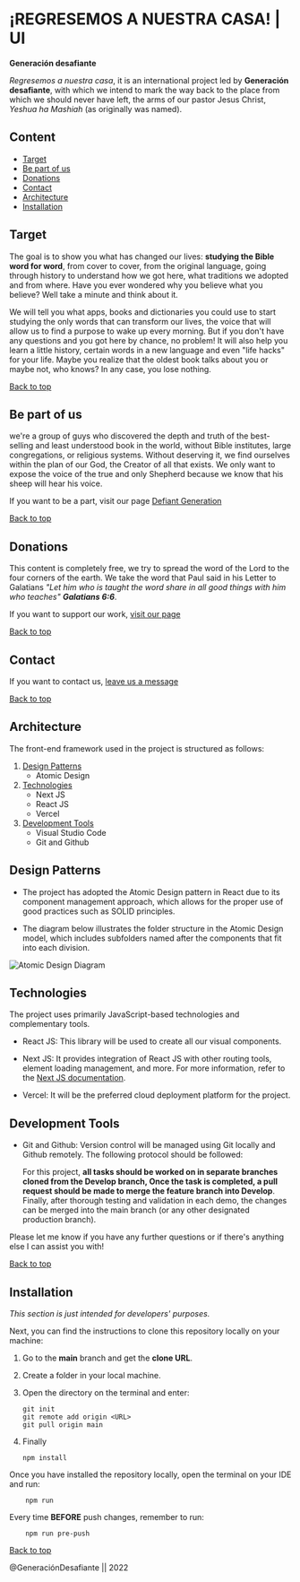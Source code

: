 # ¡REGRESEMOS A NUESTRA CASA! | UI

**Generación desafiante**

_Regresemos a nuestra casa_, it is an international project led by **Generación desafiante**, with which we intend to mark the way back to the place from which we should never have left, the arms of our pastor Jesus Christ, _Yeshua ha Mashiah_ (as originally was named).

## Content

- [Target](#target)
- [Be part of us](#be-part-of-us)
- [Donations](#donations)
- [Contact](#contact)
- [Architecture](##Architecture)
- [Installation](#installation)

## Target

The goal is to show you what has changed our lives: **studying the Bible word for word**, from cover to cover, from the original language, going through history to understand how we got here, what traditions we adopted and from where. Have you ever wondered why you believe what you believe? Well take a minute and think about it.

We will tell you what apps, books and dictionaries you could use to start studying the only words that can transform our lives, the voice that will allow us to find a purpose to wake up every morning. But if you don't have any questions and you got here by chance, no problem! It will also help you learn a little history, certain words in a new language and even "life hacks" for your life. Maybe you realize that the oldest book talks about you or maybe not, who knows? In any case, you lose nothing.

[Back to top](#content)

## Be part of us

we're a group of guys who discovered the depth and truth of the best-selling and least understood book in the world, without Bible institutes, large congregations, or religious systems. Without deserving it, we find ourselves within the plan of our God, the Creator of all that exists. We only want to expose the voice of the true and only Shepherd because we know that his sheep will hear his voice.

If you want to be a part, visit our page [Defiant Generation](https://www.generaciondesafiante.com/)

[Back to top](#content)

## Donations

This content is completely free, we try to spread the word of the Lord to the four corners of the earth. We take the word that Paul said in his Letter to Galatians _"Let him who is taught the word share in all good things with him who teaches" **Galatians 6:6**_.

If you want to support our work, [visit our page](https://www.generaciondesafiante.com/donaciones)

[Back to top](#content)

## Contact

If you want to contact us, [leave us a message](https://chat.whatsapp.com/El0odapVs7L29LkXVzm6lB)

[Back to top](#content)

## Architecture

The front-end framework used in the project is structured as follows:

1. [Design Patterns](#design-patterns)
   - Atomic Design
2. [Technologies](#technologies)
   - Next JS
   - React JS
   - Vercel
3. [Development Tools](#development-tools)
   - Visual Studio Code
   - Git and Github

## Design Patterns

- The project has adopted the Atomic Design pattern in React due to its component management approach, which allows for the proper use of good practices such as SOLID principles.

- The diagram below illustrates the folder structure in the Atomic Design model, which includes subfolders named after the components that fit into each division.

![Atomic Design Diagram](https://user-images.githubusercontent.com/71296984/215635820-aa74f315-b68a-4cca-9dc5-1e7235d162c8.png)

## Technologies

The project uses primarily JavaScript-based technologies and complementary tools.

- React JS: This library will be used to create all our visual components.

- Next JS: It provides integration of React JS with other routing tools, element loading management, and more. For more information, refer to the [Next JS documentation](https://nextjs.org/learn/basics/create-nextjs-app).

- Vercel: It will be the preferred cloud deployment platform for the project.

## Development Tools

- Git and Github: Version control will be managed using Git locally and Github remotely. The following protocol should be followed:

  For this project, **all tasks should be worked on in separate branches cloned from the Develop branch, Once the task is completed, a pull request should be made to merge the feature branch into Develop**.
  Finally, after thorough testing and validation in each demo, the changes can be merged into the main branch (or any other designated production branch).

Please let me know if you have any further questions or if there's anything else I can assist you with!

[Back to top](#content)

## Installation

_This section is just intended for developers' purposes._

Next, you can find the instructions to clone this repository locally on your machine:

1.  Go to the **main** branch and get the **clone URL**.

2.  Create a folder in your local machine.

3.  Open the directory on the terminal and enter:

        git init
        git remote add origin <URL>
        git pull origin main

4.  Finally

        npm install

Once you have installed the repository locally, open the terminal on your IDE and run:

        npm run

Every time **BEFORE** push changes, remember to run:

        npm run pre-push

[Back to top](#content)

@GeneraciónDesafiante || 2022
